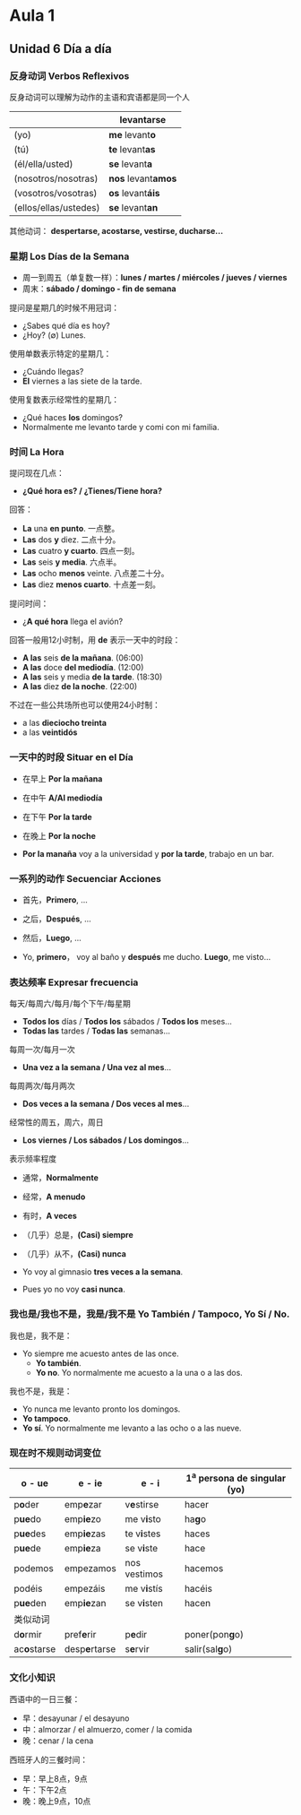 # Aula 1

## Unidad 6 Día a día

### 反身动词 Verbos Reflexivos

反身动词可以理解为动作的主语和宾语都是同一个人

||levantarse|
|---|---|
|(yo) | **me** levant**o** |
|(tú) | **te** levant**as** |
|(él/ella/usted) | **se** levant**a** |
|(nosotros/nosotras) | **nos** levant**amos** |
|(vosotros/vosotras) | **os** levant**áis** |
|(ellos/ellas/ustedes) | **se** levant**an** |

其他动词：
**despertarse, acostarse, vestirse, ducharse...**

### 星期 Los Días de la Semana

- 周一到周五（单复数一样）：**lunes / martes / miércoles / jueves / viernes**
- 周末：**sábado / domingo - fin de semana**

提问是星期几的时候不用冠词：
- ¿Sabes qué día es hoy?
- ¿Hoy? ($\emptyset$) Lunes.

使用单数表示特定的星期几：
- ¿Cuándo llegas?
- **El** viernes a las siete de la tarde.

使用复数表示经常性的星期几：
- ¿Qué haces **los** domingos?
- Normalmente me levanto tarde y comi con mi familia.

### 时间 La Hora

提问现在几点：
- **¿Qué hora es? / ¿Tienes/Tiene hora?**

回答：
- **La** una **en punto**. 一点整。
- **Las** dos **y** diez. 二点十分。
- **Las** cuatro **y cuarto**. 四点一刻。
- **Las** seis **y media**. 六点半。
- **Las** ocho **menos** veinte. 八点差二十分。
- **Las** diez **menos cuarto**. 十点差一刻。

提问时间：
- ¿**A qué hora** llega el avión?

回答一般用12小时制，用 **de** 表示一天中的时段：
- **A las** seis **de la mañana**. (06:00)
- **A las** doce **del mediodía**. (12:00)
- **A las** seis y media **de la tarde**. (18:30)
- **A las** diez **de la noche**. (22:00)

不过在一些公共场所也可以使用24小时制：
- a las **dieciocho treinta**
- a las **veintidós**

### 一天中的时段 Situar en el Día

- 在早上 **Por la mañana**
- 在中午 **A/Al mediodía**
- 在下午 **Por la tarde**
- 在晚上 **Por la noche**

- **Por la manaña** voy a la universidad y **por la tarde**, trabajo en un bar.

### 一系列的动作 Secuenciar Acciones

- 首先，**Primero**, ...
- 之后，**Después**, ...
- 然后，**Luego**, ...

- Yo, **primero**， voy al baño y **después** me ducho. **Luego**, me visto...

### 表达频率 Expresar frecuencia

每天/每周六/每月/每个下午/每星期
- **Todos los** días / **Todos los** sábados / **Todos los** meses...
- **Todas las** tardes / **Todas las** semanas...

每周一次/每月一次
- **Una vez a la semana / Una vez al mes**...

每周两次/每月两次
- **Dos veces a la semana / Dos veces al mes**...

经常性的周五，周六，周日
- **Los viernes / Los sábados / Los domingos**...

表示频率程度
- 通常，**Normalmente**
- 经常，**A menudo**
- 有时，**A veces**
- （几乎）总是，**(Casi) siempre**
- （几乎）从不，**(Casi) nunca**


- Yo voy al gimnasio **tres veces a la semana**.
- Pues yo no voy **casi nunca**.

### 我也是/我也不是，我是/我不是 Yo También / Tampoco, Yo Sí / No.

我也是，我不是：
- Yo siempre me acuesto antes de las once.
  - **Yo también**.
  - **Yo no**. Yo normalmente me acuesto a la una o a las dos.

我也不是，我是：
- Yo nunca me levanto pronto los domingos.
- **Yo tampoco**.
- **Yo sí**. Yo normalmente me levanto a las ocho o a las nueve.

### 现在时不规则动词变位

|o - ue| e - ie| e - i | 1<sup>a</sup> persona de singular (yo) |
|----|----|----|----|
| p**o**der | emp**e**zar | v**e**stirse| hacer |
| p**ue**do | emp**ie**zo | me v**i**sto| ha**g**o |
| p**ue**des | emp**ie**zas | te v**i**stes | haces |
| p**ue**de | emp**ie**za | se v**i**ste | hace |
| podemos | empezamos | nos vestimos| hacemos |
| podéis | empezáis | me v**i**stís | hacéis |
| p**ue**den | emp**ie**zan | se v**i**sten | hacen |
|类似动词||||
| d**o**rmir | pref**e**rir| p**e**dir | poner(pon**g**o)|
| ac**o**starse | desp**e**rtarse| s**e**rvir | salir(sal**g**o)|

### 文化小知识

西语中的一日三餐：
- 早：desayunar / el desayuno
- 中：almorzar / el almuerzo, comer / la comida
- 晚：cenar / la cena

西班牙人的三餐时间：
- 早：早上8点，9点
- 午：下午2点
- 晚：晚上9点，10点
